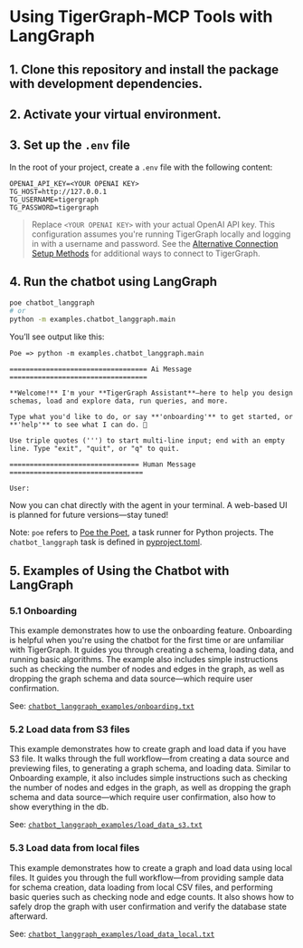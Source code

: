 # Using TigerGraph-MCP Tools with LangGraph

## 1. Clone this repository and install the package with development dependencies.

## 2. Activate your virtual environment.

## 3. Set up the `.env` file

In the root of your project, create a `.env` file with the following content:

```
OPENAI_API_KEY=<YOUR OPENAI KEY>
TG_HOST=http://127.0.0.1
TG_USERNAME=tigergraph
TG_PASSWORD=tigergraph
```

> Replace `<YOUR OPENAI KEY>` with your actual OpenAI API key.
> This configuration assumes you're running TigerGraph locally and logging in with a username and password. See the [Alternative Connection Setup Methods](https://tigergraph-devlabs.github.io/tigergraph-mcp-utils/reference/01_core/graph/#tigergraphx.core.graph.Graph.__init__) for additional ways to connect to TigerGraph.

## 4. Run the chatbot using LangGraph

```bash
poe chatbot_langgraph
# or
python -m examples.chatbot_langgraph.main
```

You’ll see output like this:

```
Poe => python -m examples.chatbot_langgraph.main

================================== Ai Message ==================================

**Welcome!** I'm your **TigerGraph Assistant**—here to help you design schemas, load and explore data, run queries, and more.

Type what you'd like to do, or say **'onboarding'** to get started, or **'help'** to see what I can do. 🚀

Use triple quotes (''') to start multi-line input; end with an empty line. Type "exit", "quit", or "q" to quit.

================================ Human Message =================================

User:
```

Now you can chat directly with the agent in your terminal. A web-based UI is planned for future versions—stay tuned!

Note: `poe` refers to [Poe the Poet](https://poethepoet.natn.io/index.html), a task runner for Python projects. The `chatbot_langgraph` task is defined in [pyproject.toml](../pyproject.toml).

## 5. Examples of Using the Chatbot with LangGraph

### 5.1 Onboarding
This example demonstrates how to use the onboarding feature. Onboarding is helpful when you're using the chatbot for the first time or are unfamiliar with TigerGraph. It guides you through creating a schema, loading data, and running basic algorithms. The example also includes simple instructions such as checking the number of nodes and edges in the graph, as well as dropping the graph schema and data source—which require user confirmation.

See: [`chatbot_langgraph_examples/onboarding.txt`](./chatbot_langgraph_examples/onboarding.txt)

### 5.2 Load data from S3 files
This example demonstrates how to create graph and load data if you have S3 file.  It walks through the full workflow—from creating a data source and previewing files, to generating a graph schema, and loading data. Similar to Onboarding example, it also includes simple instructions such as checking the number of nodes and edges in the graph, as well as dropping the graph schema and data source—which require user confirmation, also how to show everything in the db.

See: [`chatbot_langgraph_examples/load_data_s3.txt`](./chatbot_langgraph_examples/load_data_s3.txt)

### 5.3 Load data from local files
This example demonstrates how to create a graph and load data using local files. It guides you through the full workflow—from providing sample data for schema creation, data loading from local CSV files, and performing basic queries such as checking node and edge counts. It also shows how to safely drop the graph with user confirmation and verify the database state afterward.

See: [`chatbot_langgraph_examples/load_data_local.txt`](./chatbot_langgraph_examples/load_data_local.txt)

